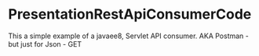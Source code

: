 # PresentationRestApiConsumerCode
This a simple example of a javaee8, Servlet API consumer. AKA Postman - but just for Json - GET
